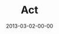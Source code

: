 ---
layout: message
category: message
series: "Follow the Leader"
title: "Act"
date: 2013-03-02-00-00
message_id: 769
---